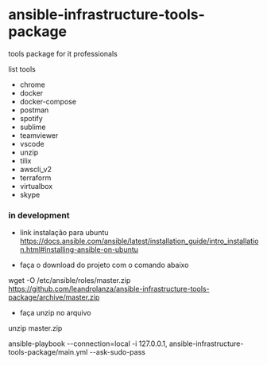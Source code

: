 # ansible-infrastructure-tools-package
 tools package for it professionals

list tools

- chrome
- docker
- docker-compose
- postman
- spotify
- sublime
- teamviewer
- vscode
- unzip
- tilix
- awscli_v2
- terraform
- virtualbox
- skype

### in development

 - link instalação para ubuntu
https://docs.ansible.com/ansible/latest/installation_guide/intro_installation.html#installing-ansible-on-ubuntu

  - faça o download do projeto com o comando abaixo

  wget -O /etc/ansible/roles/master.zip https://github.com/leandrolanza/ansible-infrastructure-tools-package/archive/master.zip

   - faça unzip no arquivo

   unzip master.zip

   ansible-playbook --connection=local -i 127.0.0.1, ansible-infrastructure-tools-package/main.yml --ask-sudo-pass